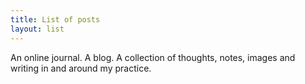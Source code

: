 ```yaml
---
title: List of posts
layout: list
---
```


An online journal. A blog. A collection of thoughts, notes, images and writing in and around my practice.
